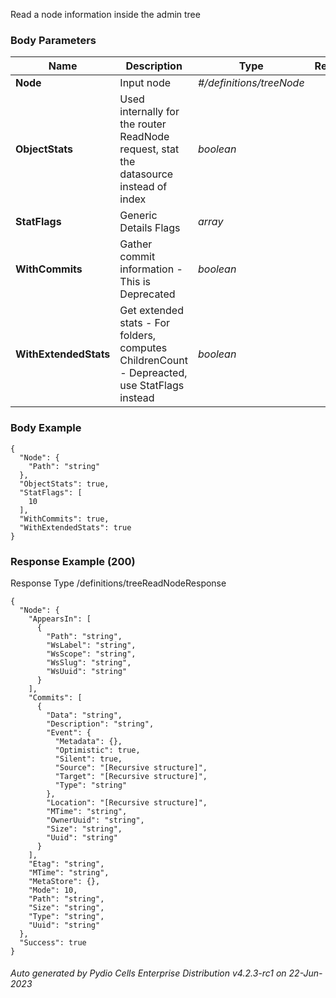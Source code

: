 






 
Read a node information inside the admin tree  


### Body Parameters

Name | Description | Type | Required
---|---|---|---
**Node** | Input node | _#/definitions/treeNode_ |   
**ObjectStats** | Used internally for the router ReadNode request, stat the datasource instead of index | _boolean_ |   
**StatFlags** | Generic Details Flags | _array_ |   
**WithCommits** | Gather commit information - This is Deprecated | _boolean_ |   
**WithExtendedStats** | Get extended stats - For folders, computes ChildrenCount - Depreacted, use StatFlags instead | _boolean_ |   


### Body Example
```
{
  "Node": {
    "Path": "string"
  },
  "ObjectStats": true,
  "StatFlags": [
    10
  ],
  "WithCommits": true,
  "WithExtendedStats": true
}
```






### Response Example (200)
Response Type /definitions/treeReadNodeResponse

```
{
  "Node": {
    "AppearsIn": [
      {
        "Path": "string",
        "WsLabel": "string",
        "WsScope": "string",
        "WsSlug": "string",
        "WsUuid": "string"
      }
    ],
    "Commits": [
      {
        "Data": "string",
        "Description": "string",
        "Event": {
          "Metadata": {},
          "Optimistic": true,
          "Silent": true,
          "Source": "[Recursive structure]",
          "Target": "[Recursive structure]",
          "Type": "string"
        },
        "Location": "[Recursive structure]",
        "MTime": "string",
        "OwnerUuid": "string",
        "Size": "string",
        "Uuid": "string"
      }
    ],
    "Etag": "string",
    "MTime": "string",
    "MetaStore": {},
    "Mode": 10,
    "Path": "string",
    "Size": "string",
    "Type": "string",
    "Uuid": "string"
  },
  "Success": true
}
```




###### Auto generated by Pydio Cells Enterprise Distribution v4.2.3-rc1 on 22-Jun-2023
